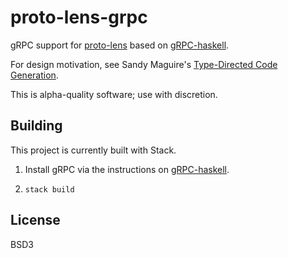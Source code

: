 # proto-lens-grpc

gRPC support for [proto-lens](https://github.com/google/proto-lens)
based on [gRPC-haskell](https://github.com/awakesecurity/gRPC-haskell).

For design motivation, see Sandy Maguire's
[Type-Directed Code Generation](https://reasonablypolymorphic.com/blog/type-directed-code-generation/).

This is alpha-quality software; use with discretion.

## Building

This project is currently built with Stack.

1. Install gRPC via the instructions on
   [gRPC-haskell](https://github.com/awakesecurity/gRPC-haskell).

2. `stack build`

## License

BSD3
